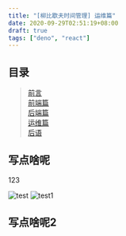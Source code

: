 ```yaml
---
title: "[柳比歇夫时间管理] 运维篇"
date: 2020-09-29T02:51:19+08:00
draft: true
tags: ["deno", "react"]
---
```


## 目录
> [前言](/post/time-mgt/outline/)  
> [前端篇](/post/time-mgt/front-end/)  
> [后端篇](/post/time-mgt/back-end/)  
> [运维篇](/post/time-mgt/ops/)  
> [后语](/post/time-mgt/conclusion/)  

## 写点啥呢

123

![test](/post/first/1.gif)
![test1](/post/first/2.jpg)

## 写点啥呢2